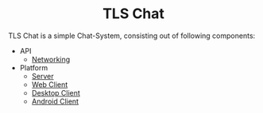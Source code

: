 <h1 align="center">TLS Chat</h1>

TLS Chat is a simple Chat-System, consisting out of following components:
- API
  + [Networking](https://github.com/TLSChat/Networking)
- Platform
  + [Server](https://github.com/TLSChat/Server)
  + [Web Client](https://github.com/TLSChat/WebClient)
  + [Desktop Client](https://github.com/TLSChat/DesktopClient)
  + [Android Client](https://github.com/TLSChat/AndroidClient)

